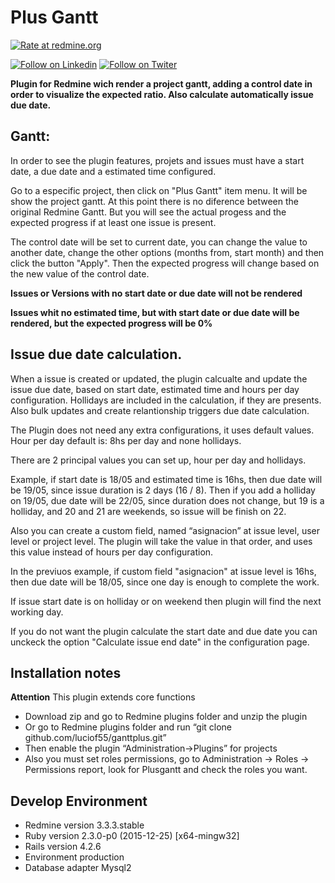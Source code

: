 # Plus Gantt


[![Rate at redmine.org](http://img.shields.io/badge/rate%20at-redmine.org-blue.svg?style=flat)](http://www.redmine.org/plugins/plus_gantt)

[![Follow on Linkedin](https://aib.msu.edu/graphics/linked_in.png)](https://www.linkedin.com/in/lucioferrero/)
[![Follow on Twiter](https://aib.msu.edu/graphics/twitter_logo.png)](https://twitter.com/luciof55/)

**Plugin for Redmine wich render a project gantt, adding a control date in order to visualize the expected ratio. Also calculate automatically issue due date.**

## Gantt:

In order to see the plugin features, projets and issues must have a start date, a due date and a estimated time configured.

Go to a especific project, then click on "Plus Gantt" item menu. It will be show the project gantt. At this point there is no diference between the original Redmine Gantt. But you will see the actual progess and the expected progress if at least one issue is present.

The control date will be set to current date, you can change the value to another date, change the other options (months from, start month) and then click the button "Apply". Then the expected progress will change based on the new value of the control date.

**Issues or Versions with no start date or due date will not be rendered**

**Issues whit no estimated time, but with start date or due date will be rendered, but the expected progress will be 0%**

## Issue due date calculation.

When a issue is created or updated, the plugin calcualte and update the issue due date, based on start date, estimated time and hours per day configuration. Hollidays are included in the calculation, if they are presents. Also bulk updates and create relantionship triggers due date calculation.

The Plugin does not need any extra configurations, it uses default values. Hour per day default is: 8hs per day and none hollidays.

There are 2 principal values you can set up, hour per day and hollidays.

Example, if start date is 18/05 and estimated time is 16hs, then due date will be 19/05, since issue duration is 2 days (16 / 8). Then if you add a holliday on 19/05, due date will be 22/05, since duration does not change, but 19 is a holliday, and 20 and 21 are weekends, so issue will be finish on 22.

Also you can create a custom field, named “asignacion” at issue level, user level or project level. The plugin will take the value in that order, and uses this value instead of hours per day configuration.

In the previuos example, if custom field "asignacion" at issue level is 16hs, then due date will be 18/05, since one day is enough to complete the work.

If issue start date is on holliday or on weekend then plugin will find the next working day.

If you do not want the plugin calculate the start date and due date you can unckeck the option "Calculate issue end date" in the configuration page.

## Installation notes

**Attention** This plugin extends core functions

* Download zip and go to Redmine plugins folder and unzip the plugin 
* Or go to Redmine plugins folder and run “git clone github.com/luciof55/ganttplus.git” 
* Then enable the plugin “Administration->Plugins” for projects
* Also you must set roles permissions, go to Administration -> Roles -> Permissions report, look for Plusgantt and check the roles you want.

## Develop Environment
* Redmine version                3.3.3.stable
* Ruby version                   2.3.0-p0 (2015-12-25) [x64-mingw32]
* Rails version                  4.2.6
* Environment                    production
* Database adapter               Mysql2

